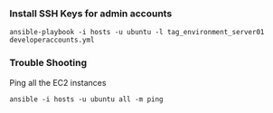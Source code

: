 ### Install SSH Keys for admin accounts
	
	ansible-playbook -i hosts -u ubuntu -l tag_environment_server01 developeraccounts.yml

### Trouble Shooting

Ping all the EC2 instances

    ansible -i hosts -u ubuntu all -m ping
